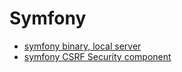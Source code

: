 # Symfony

* [symfony binary, local server](https://jolicode.com/blog/my-local-server-with-the-symfony-binary)
* [symfony CSRF Security component](https://speakerdeck.com/nicolasgrekas/modern-approaches-to-web-security-stateless-csrf-protection-explained)
